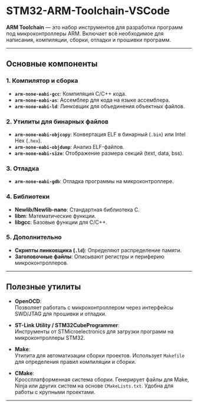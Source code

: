 # STM32-ARM-Toolchain-VSCode

**ARM Toolchain** — это набор инструментов для разработки программ под микроконтроллеры ARM. Включает всё необходимое для написания, компиляции, сборки, отладки и прошивки программ.

---

## Основные компоненты

### 1. Компилятор и сборка
- **`arm-none-eabi-gcc`**: Компиляция C/C++ кода.
- **`arm-none-eabi-as`**: Ассемблер для кода на языке ассемблера.
- **`arm-none-eabi-ld`**: Линковщик для объединения объектных файлов.

### 2. Утилиты для бинарных файлов
- **`arm-none-eabi-objcopy`**: Конвертация ELF в бинарный (`.bin`) или Intel Hex (`.hex`).
- **`arm-none-eabi-objdump`**: Анализ ELF-файлов.
- **`arm-none-eabi-size`**: Отображение размера секций (text, data, bss).

### 3. Отладка
- **`arm-none-eabi-gdb`**: Отладка программы на микроконтроллере.

### 4. Библиотеки
- **Newlib/Newlib-nano**: Стандартная библиотека C.
- **libm**: Математические функции.
- **libgcc**: Базовые функции для C/C++.

### 5. Дополнительно
- **Скрипты линковщика (`.ld`)**: Определяют распределение памяти.
- **Заголовочные файлы**: Описывают регистры и периферию микроконтроллеров.

---

## Полезные утилиты

- **OpenOCD**:  
  Позволяет работать с микроконтроллером через интерфейсы SWD/JTAG для прошивки и отладки.

- **ST-Link Utility / STM32CubeProgrammer**:  
  Инструменты от STMicroelectronics для загрузки программ на микроконтроллеры STM32.

- **Make**:  
  Утилита для автоматизации сборки проектов. Использует `Makefile` для определения правил компиляции и сборки.

- **CMake**:  
  Кроссплатформенная система сборки. Генерирует файлы для Make, Ninja или других систем на основе `CMakeLists.txt`. Удобна для работы с крупными проектами.

---
